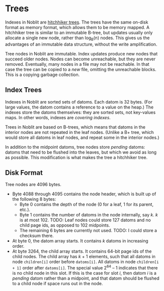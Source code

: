 # Trees

Indexes in Noblit are [hitchhiker trees][hitchhiker]. The trees have the same
on-disk format as memory format, which allows them to be memory mapped. A
hitchhiker tree is similar to an immutable B-tree, but updates usually only
allocate a single new node, rather than log<sub>B</sub>(n) nodes. This gives us
the advantages of an immutable data structure, without the write amplification.

[hitchhiker]: https://www.youtube.com/watch?v=jdn617M3-P4

Tree nodes in Noblit are immutable. Index updates produce new nodes that succeed
older nodes. Nodes can become unreachable, but they are never removed.
Eventually, many nodes in a file may not be reachable. In that case the tree can
be copied to a _new_ file, omitting the unreachable blocks. This is a copying
garbage collection.

## Index Trees 

Indexes in Noblit are sorted sets of datoms. Each datom is 32 bytes. (For large
values, the datom contains a reference to a value on the heap.) The indexes
store the datoms themselves: they are sorted sets, not key-values maps. In other
words, indexes are *covering indexes*.

Trees in Noblit are based on B-trees, which means that datoms in the interior
nodes are not repeated in the leaf nodes. (Unlike a B+ tree, which would store
all datoms in leaf nodes, and repeat some in the interior nodes.)

In addition to the midpoint datoms, tree nodes store *pending* datoms: datoms
that need to be flushed into the leaves, but which we avoid as long as possible.
This modification is what makes the tree a hitchhiker tree.

## Disk Format

Tree nodes are 4096 bytes.

 * Byte 4088 through 4095 contains the node header, which is built up of the
   following 8 bytes:
   * Byte 0 contains the depth of the node (0 for a leaf, 1 for its parent, etc.).
   * Byte 1 contains the number of datoms in the node internally, say <var>k</var>.
     <var>k</var> is at most 102.
     TODO: Leaf nodes could store 127 datoms and no child page ids,
     as opposed to 102 midpoints.
   * The remaining 6 bytes are currently not used.
     TODO: I could store a checksum there.
 * At byte 0, the datom array starts. It contains <var>k</var> datoms in
   increasing order.
 * At byte 3264, the child array starts. It contains 64-bit page ids of the
   child nodes. The child array has <var>k</var> + 1 elements, such that all
   datoms in node `children[i]` order before `datoms[i]`. All datoms in node
   `children[i + 1]` order after `datoms[i]`. The special value
   2<sup>64</sup> – 1 indicates that there is no child node in this slot.
   If this is the case for slot <var>i</var>, then datom <var>i</var> is a
   *pending* datom rather than a midpoint, and that datom should be flushed
   to a child node if space runs out in the node.

